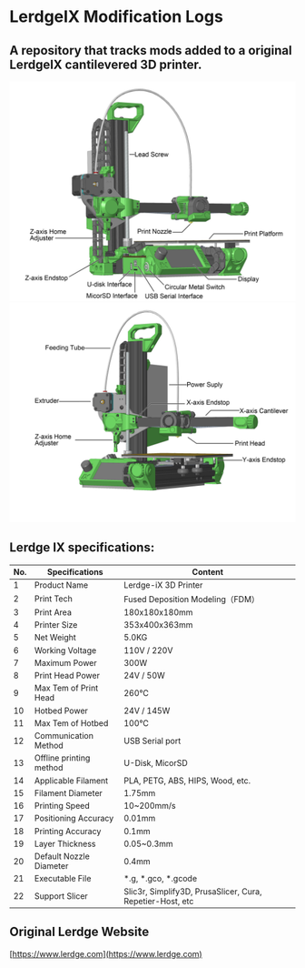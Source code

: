 # LerdgeIX Modification Logs
## A repository that tracks mods added to a original LerdgeIX cantilevered 3D printer.

![Left View](Images/LeftView.jpg)
![Right View](Images/RightView.jpg)

## Lerdge IX specifications:

| No. | Specifications                | Content                                                                 |
|-----|-------------------------------|-------------------------------------------------------------------------|
| 1   | Product Name                  | Lerdge-iX 3D Printer                                                    |
| 2   | Print Tech                    | Fused Deposition Modeling（FDM）                                         |
| 3   | Print Area                    | 180x180x180mm                                                           |
| 4   | Printer Size                  | 353x400x363mm                                                           |
| 5   | Net Weight                    | 5.0KG                                                                   |
| 6   | Working Voltage               | 110V / 220V                                                             |
| 7   | Maximum Power                 | 300W                                                                    |
| 8   | Print Head Power              | 24V / 50W                                                               |
| 9   | Max Tem of Print Head         | 260℃                                                                    |
| 10  | Hotbed Power                  | 24V / 145W                                                              |
| 11  | Max Tem of Hotbed             | 100℃                                                                    |
| 12  | Communication Method          | USB Serial port                                                         |
| 13  | Offline printing method       | U-Disk, MicorSD                                                         |
| 14  | Applicable Filament           | PLA, PETG, ABS, HIPS, Wood, etc.                                        |
| 15  | Filament Diameter             | 1.75mm                                                                  |
| 16  | Printing Speed                | 10~200mm/s                                                              |
| 17  | Positioning Accuracy          | 0.01mm                                                                  |
| 18  | Printing Accuracy             | 0.1mm                                                                   |
| 19  | Layer Thickness               | 0.05~0.3mm                                                              |
| 20  | Default Nozzle Diameter       | 0.4mm                                                                   |
| 21  | Executable File               | *.g, *.gco, *.gcode                                                     |
| 22  | Support Slicer                | Slic3r, Simplify3D, PrusaSlicer, Cura, Repetier-Host, etc               |

## Original Lerdge Website
[https://www.lerdge.com](https://www.lerdge.com)
